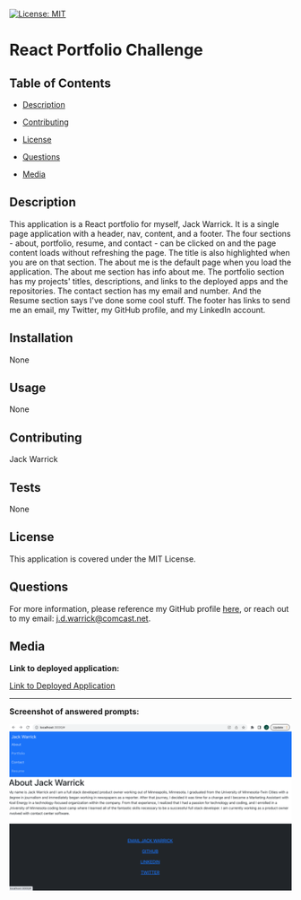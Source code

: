 
[![License: MIT](https://img.shields.io/badge/License-MIT-yellow.svg)](https://opensource.org/licenses/MIT)

# React Portfolio Challenge 

## Table of Contents

* [Description](#description)

* [Contributing](#contributing)

* [License](#license)

* [Questions](#questions)

* [Media](#media)

## Description

This application is a React portfolio for myself, Jack Warrick. It is a single page application with a header, nav, content, and a footer. The four sections - about, portfolio, resume, and contact - can be clicked on and the page content loads without refreshing the page. The title is also highlighted when you are on that section. The about me is the default page when you load the application. The about me section has info about me. The portfolio section has my projects' titles, descriptions, and links to the deployed apps and the repositories. The contact section has my email and number. And the Resume section says I've done some cool stuff. The footer has links to send me an email, my Twitter, my GitHub profile, and my LinkedIn account.

## Installation

None

## Usage

None

## Contributing

Jack Warrick

## Tests

None

## License

This application is covered under the MIT License.

## Questions

For more information, please reference my GitHub profile [here](https://github.com/JackWarrick), or reach out to my email: j.d.warrick@comcast.net.

## Media

**Link to deployed application:**

[Link to Deployed Application](https://tech-blog2496.herokuapp.com/)

-----

**Screenshot of answered prompts:**

![Screenshot of Program](./react-portfolio-image.png)
